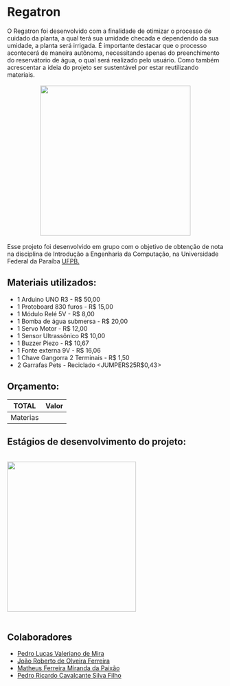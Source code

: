 # Regatron
<div style="text-align: left"> O Regatron foi desenvolvido com a finalidade de otimizar o processo de cuidado da planta, a qual terá sua umidade checada e dependendo da sua umidade, a planta será irrigada. 
É importante destacar que o processo acontecerá de maneira autônoma, necessitando apenas do preenchimento do reservátorio de água, o qual será realizado pelo usuário. Como também acrescentar a ideia do projeto ser sustentável por estar reutilizando materiais.</div>

<br>
    <div align="center">
    <img src="https://lh3.googleusercontent.com/pw/ACtC-3fVSBZ0XF-mUcv7a3J-DNii5sXyQyVQS8M5dN_CReYTNwVIgeyLImmg7FHC9m2ZPTLOG7ZmtUNUiZpeY2ChBNOmF3VJDTpZT4EUe4C3clmmlQsKffZQcGmOBnoARhBDGCGYeP_Nuu5uqdVwxI4hohh4=s500-no?authuser=0" width = "350" height = "350" tilte = "Logo do Projeto">
    </div>
</br>

<div style="text-align: left"> Esse projeto foi desenvolvido em grupo com o objetivo de obtenção de nota na disciplina de Introdução a Engenharia da Computação, na Universidade Federal da Paraíba <a href = http://ci.ufpb.br/>UFPB.</a></div>


## Materiais utilizados:
- 1 Arduino UNO R3 - R$ 50,00
- 1 Protoboard 830 furos - R$ 15,00
- 1 Módulo Relé 5V - R$ 8,00
- 1 Bomba de água submersa - R$ 20,00
- 1 Servo Motor - R$ 12,00
- 1 Sensor Ultrassônico R$ 10,00
- 1 Buzzer Piezo - R$ 10,67
- 1 Fonte externa 9V - R$ 16,06 
- 1 Chave Gangorra 2 Terminais - R$ 1,50 
- 2 Garrafas Pets - Reciclado
<JUMPERS25R$0,43>
<MODULOLCD>
<RESISTOR330Ω>


## Orçamento:
TOTAL     | Valor    |
----------| ---------|
Materias  | <INSERIRVALOR>| 

## Estágios de desenvolvimento do projeto:

<br>
    <div align="left">
    <img src="https://lh3.googleusercontent.com/pw/ACtC-3f8YlGO6g9nWCLwKc2PC_IwtNoKX1d4C8YmJcsRwQVzoJqjN5ZTlTv-AXX2XUDg7NORGYWFLXGuyefFIVaBKPecPCm8r12EQgFqplMt7kXYKXkxgiYPqHMEfg4E4FT4WnzsYkOPIs_GJna8YqPDXJFW=w726-h968-no?authuser=0" width = "300" height = "350" tilte = "Início do Projeto">
    </div>
</br>


## Colaboradores
- [Pedro Lucas Valeriano de Mira](https://github.com/JovemPedr0)
- [João Roberto de Olveira Ferreira](https://github.com/roberto967)
- [Matheus Ferreira Miranda da Paixão](https://github.com/matheusfer0902)
- [Pedro Ricardo Cavalcante Silva Filho](https://github.com/CavalcantePedro)